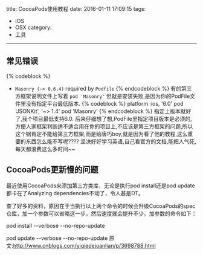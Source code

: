 title: CocoaPods使用教程
date: 2016-01-11 17:09:15
tags:
- iOS
- OSX
category:
- 工具
---

## 常见错误
{% codeblock %}
- `Masonry (~> 0.6.4)` required by `Podfile`
{% endcodeblock %}
有的第三方框架说明文件上写着 `pod 'Masonry'` 但就是安装失败,是因为你的PodFile文件里没有指定平台最低版本.
{% codeblock %}
platform :ios, '6.0'
pod 'JSONKit',       '~> 1.4'
pod 'Masonry'
{% endcodeblock %}
指定上版本就好了,我个项目最低支持6.0.
后来仔细想了想,PodFile里指定项目版本是必须的,方便人家框架判断适不适合用在你的项目上,不应该是第三方框架的问题,所以这个锅肯定不能给第三方框架,而是给唐巧boy,就是因为看了他的教程,这么重要的东西怎么能不写呢????
坚决好好学习英语,自己看官方的文档,能把人气死,每天都浪费这么多时间~~


## CocoaPods更新慢的问题
最近使用CocoaPods来添加第三方类库，无论是执行pod install还是pod update都卡在了Analyzing dependencies不动了，令人甚是DT。

查了好多的资料，原因在于当执行以上两个命令的时候会升级CocoaPods的spec仓库，加一个参数可以省略这一步，然后速度就会提升不少。加参数的命令如下：

pod install --verbose --no-repo-update

pod update --verbose --no-repo-update
原文:http://www.cnblogs.com/yiqiedejuanlian/p/3698788.html



